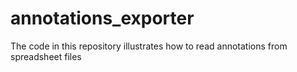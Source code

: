 # annotations_exporter
The code in this repository illustrates how to read annotations from spreadsheet files
